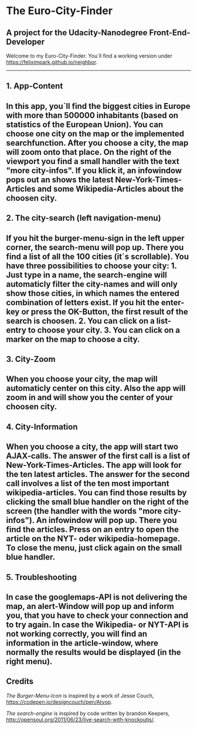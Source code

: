 # The Euro-City-Finder
## A project for the Udacity-Nanodegree Front-End-Developer


Welcome to my Euro-City-Finder. You´ll find a working version under https://feliximpark.github.io/neighbor.

-------

## 1. App-Content
In this app, you´ll find the biggest cities in Europe with more than 500000 inhabitants (based on statistics of the European Union). You can choose one city on the map or the implemented searchfunction.
After you choose a city, the map will zoom onto that place. On the right of the viewport you find a small handler with the text "more city-infos". If you klick it, an infowindow pops out an shows the latest New-York-Times-Articles and some Wikipedia-Articles about the choosen city.
-----------

## 2. The city-search (left navigation-menu)
If you hit the burger-menu-sign in the left upper corner, the search-menu will pop up. There you find a list of all the 100 cities (it´s scrollable).
You have three possibilities to choose your city: 1. Just type in a name, the search-engine will automaticly filter the city-names and will only show those cities, in which names the entered combination of letters exist. If you hit the enter-key or press the OK-Button, the first result of the search is choosen. 2. You can click on a list-entry to choose your city. 3. You can click on a marker on the map to choose a city.
---------

## 3. City-Zoom
When you choose your city, the map will automaticly center on this city. Also the app will zoom in and will show you the center of your choosen city.
---------

## 4. City-Information
When you choose a city, the app will start two AJAX-calls. The answer of the first call is a list of New-York-Times-Articles. The app will look for the ten latest articles. The answer for the second call involves a list of the ten most important wikipedia-articles.
You can find those results by clicking the small blue handler on the right of the screen (the handler with the words "more city-infos"). An infowindow will pop up. There you find the articles. Press on an entry to open the article on the NYT- oder wikipedia-homepage. To close the menu, just click again on the small blue handler.
-------

## 5. Troubleshooting
In case the googlemaps-API is not delivering the map, an alert-Window will pop up and inform you, that you have to check your connection and to try again.
In case the Wikipedia- or NYT-API is not working correctly, you will find an information in the article-window, where normally the results would be displayed (in the right menu).
-------

## Credits
*The Burger-Menu-Icon* is inspired by a work of Jesse Couch, https://codepen.io/designcouch/pen/Atyop.

*The search-engine* is inspired by code written by brandon Keepers, http://opensoul.org/2011/06/23/live-search-with-knockoutjs/.